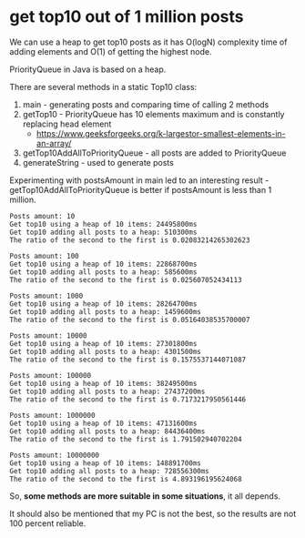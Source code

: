# get top10 out of 1 million posts
We can use a heap to get top10 posts as it has O(logN) complexity time of adding elements and O(1) of getting the highest node.

PriorityQueue in Java is based on a heap.

There are several methods in a static Top10 class:
1. main - generating posts and comparing time of calling 2 methods
2. getTop10 - PriorityQueue has 10 elements maximum and is constantly replacing head element
    - https://www.geeksforgeeks.org/k-largestor-smallest-elements-in-an-array/
3. getTop10AddAllToPriorityQueue - all posts are added to PriorityQueue
4. generateString - used to generate posts

Experimenting with postsAmount in main led to an interesting result - getTop10AddAllToPriorityQueue is better if
postsAmount is less than 1 million.
```
Posts amount: 10
Get top10 using a heap of 10 items: 24495800ms
Get top10 adding all posts to a heap: 510300ms
The ratio of the second to the first is 0.02083214265302623
```

```
Posts amount: 100
Get top10 using a heap of 10 items: 22868700ms
Get top10 adding all posts to a heap: 585600ms
The ratio of the second to the first is 0.025607052434113
```

```
Posts amount: 1000
Get top10 using a heap of 10 items: 28264700ms
Get top10 adding all posts to a heap: 1459600ms
The ratio of the second to the first is 0.05164038535700007
```

```
Posts amount: 10000
Get top10 using a heap of 10 items: 27301800ms
Get top10 adding all posts to a heap: 4301500ms
The ratio of the second to the first is 0.1575537144071087
```

```
Posts amount: 100000
Get top10 using a heap of 10 items: 38249500ms
Get top10 adding all posts to a heap: 27437200ms
The ratio of the second to the first is 0.7173217950561446
```

```
Posts amount: 1000000
Get top10 using a heap of 10 items: 47131600ms
Get top10 adding all posts to a heap: 84436400ms
The ratio of the second to the first is 1.791502940702204
```

```
Posts amount: 10000000
Get top10 using a heap of 10 items: 148891700ms
Get top10 adding all posts to a heap: 728556300ms
The ratio of the second to the first is 4.893196195624068
```
So, **some methods are more suitable in some situations**, it all depends.

It should also be mentioned that my PC is not the best, so the results are not 100 percent reliable.
